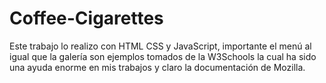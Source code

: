 # Coffee-Cigarettes
Este trabajo lo realizo con HTML CSS y JavaScript, importante el menú al igual que la galería son ejemplos tomados de la W3Schools la cual ha sido una ayuda enorme en mis trabajos y claro la documentación de Mozilla.
